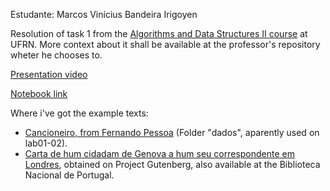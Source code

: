 Estudante: Marcos Vinícius Bandeira Irigoyen

Resolution of task 1 from the [Algorithms and Data Structures II course](https://github.com/ivanovitchm/datastructure) at UFRN. More context about it shall be available at the professor's repository wheter he chooses to.

[Presentation video](https://drive.google.com/file/d/1RaMlhAJGb3MXoFBvHfDlEV1VZd7ZRzqY/view?usp=sharing)

[Notebook link](https://drive.google.com/file/d/1HUEUykLzMKWqerbs8MKXjBUgL766klYe/view?usp=sharing)

Where i've got the example texts:
- [Cancioneiro, from Fernando Pessoa](https://github.com/bloff/programacao-II) (Folder "dados", aparently used on lab01-02).
- [Carta de hum cidadam de Genova a hum seu correspondente em Londres](https://www.gutenberg.org/ebooks/18528), obtained on Project Gutenberg, also available at the Biblioteca Nacional de Portugal.